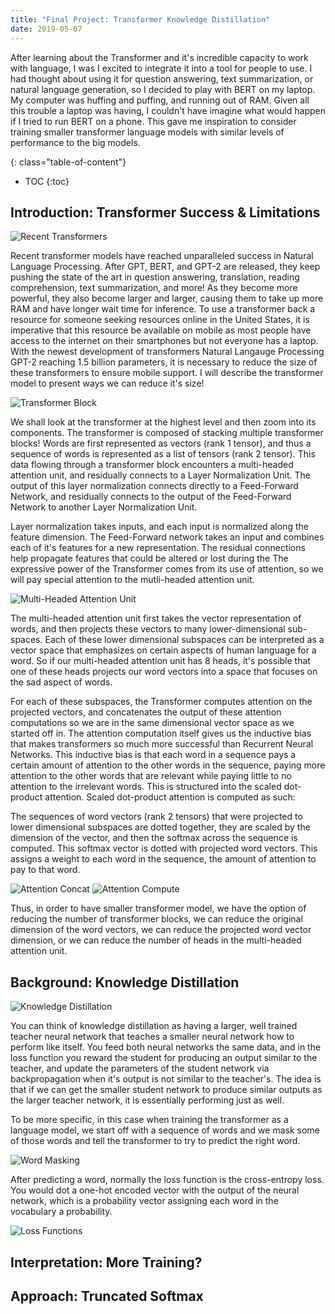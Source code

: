 ```yaml
---
title: "Final Project: Transformer Knowledge Distillation"
date: 2019-05-07
---
```

 
After learning about the Transformer and it's incredible capacity to work with language, I was I excited to integrate it 
into a tool for people to use. I had thought about using it for question answering, text summarization, or natural language generation,
so I decided to play with BERT on my laptop. My computer was huffing and puffing, and running out of RAM. Given all this trouble
a laptop was having, I couldn't have imagine what would happen if I tried to run BERT on a phone. This gave me inspiration to consider training
smaller transformer language models with similar levels of performance to the big models. 




{: class="table-of-content"}
* TOC
{:toc}


## Introduction: Transformer Success & Limitations 

![Recent Transformers](/assets/images/transformer_gang_white.png)

Recent transformer models have reached unparalleled success in Natural Language Processing. After GPT, BERT, and GPT-2 are released,
they keep pushing the state of the art in question answering, translation, reading comprehension, text summarization, and more! 
As they become more powerful, they also become larger and larger, causing them to take up more RAM and have longer wait time for inference. 
To use a transformer back a resource for someone seeking resources online in the United States, it is imperative that this resource be available on mobile as most
people have access to the internet on their smartphones but not everyone has a laptop. With the newest development of transformers 
Natural Langauge Processing GPT-2 reaching 1.5 billion parameters, it is necessary to reduce the size of these transformers to ensure
mobile support. I will describe the transformer model to present ways we can reduce it's size!

![Transformer Block](/assets/images/transformer_block.png)

We shall look at the transformer at the highest level and then zoom into its components. The transformer is composed of stacking
multiple transformer blocks! Words are first represented as vectors (rank 1 tensor), and thus a sequence of words is represented 
as a list of tensors (rank 2 tensor). This data flowing through a transformer block encounters a multi-headed attention unit, and residually connects
to a Layer Normalization Unit. The output of this layer normalization connects directly to a Feed-Forward Network, and residually connects to
the output of the Feed-Forward Network to another Layer Normalization Unit. 

Layer normalization takes inputs, and each input is normalized along the feature dimension. The Feed-Forward network takes an input and combines 
each of it's features for a new representation. The residual connections help propagate features that could be altered or lost during the 
The expressive power of the Transformer comes from its use of attention, so we will pay special attention to the mutli-headed attention unit.

![Multi-Headed Attention Unit](/assets/images/multiheaded_attention.png)

The multi-headed attention unit first takes the vector representation of words, and then projects these vectors to many lower-dimensional sub-spaces. 
Each of these lower dimensional subspaces can be interpreted as a vector space that emphasizes on certain aspects of human language for a word. So if our multi-headed
attention unit has 8 heads, it's possible that one of these heads projects our word vectors into a space that focuses on the sad aspect of words. 

For each of these subspaces, the Transformer computes attention on the projected vectors, and concatenates the output of these attention 
computations so we are in the same dimensional vector space as we started off in. The attention computation itself gives us the inductive 
bias that makes transformers so much more successful than Recurrent Neural Networks. This inductive bias is that each word in a sequence pays 
a certain amount of attention to the other words in the sequence, paying more attention to the other words that are relevant while paying 
little to no attention to the irrelevant words. This is structured into the scaled dot-product attention. Scaled dot-product attention is computed as such:

The sequences of word vectors (rank 2 tensors) that were projected to lower dimensional subspaces are dotted together, they are scaled by the 
dimension of the vector, and then the softmax across the sequence is computed. This softmax vector is dotted with projected word vectors. This assigns a weight to each word in the sequence, the amount
of attention to pay to that word. 

![Attention Concat](/assets/images/attention_concat.png)
![Attention Compute](/assets/images/attention_compute.png)

Thus, in order to have smaller transformer model, we have the option of reducing the number of transformer blocks, we can reduce the 
original dimension of the word vectors, we can reduce the projected word vector dimension, or we can reduce the number of heads 
in the multi-headed attention unit. 


## Background:  Knowledge Distillation 

![Knowledge Distillation](/assets/images/knowledge_distillation.png)

You can think of knowledge distillation as having a larger, well trained teacher neural network that teaches a smaller neural network 
how to perform like itself. You feed both neural networks the same data, and in the loss function you reward the student for producing 
an output similar to the teacher, and update the parameters of the student network via backpropagation when it's output is not similar to the teacher's. 
The idea is that if we can get the smaller student network to produce similar outputs as the larger teacher network, it is essentially 
performing just as well. 

To be more specific, in this case when training the transformer as a language model, we start off with a sequence of words and we 
mask some of those words and tell the transformer to try to predict the right word. 

![Word Masking](/assets/images/word_masks.png)

After predicting a word, normally the loss function is the cross-entropy loss. You would dot a one-hot encoded vector with the output of the
neural network, which is a probability vector assigning each word in the vocabulary a probability. 

![Loss Functions](/assets/images/lm_distill_loss.png)

## Interpretation: More Training? 
## Approach: Truncated Softmax 






